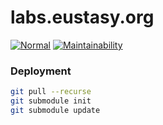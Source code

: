 # labs.eustasy.org

[![Normal](https://github.com/eustasy/labs.eustasy.org/actions/workflows/normal.yml/badge.svg)](https://github.com/eustasy/labs.eustasy.org/actions/workflows/normal.yml)
[![Maintainability](https://api.codeclimate.com/v1/badges/819e8d5bfbbd16b1c1f2/maintainability)](https://codeclimate.com/github/eustasy/labs.eustasy.org/maintainability)

### Deployment

```bash
git pull --recurse
git submodule init
git submodule update
```
